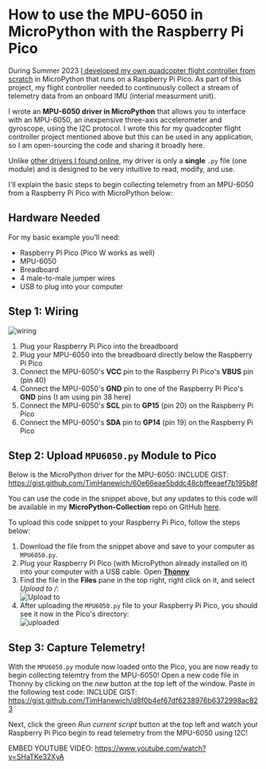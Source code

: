 # How to use the MPU-6050 in MicroPython with the Raspberry Pi Pico
During Summer 2023 [I developed my own quadcopter flight controller from scratch](https://medium.com/@timhanewich/taking-flight-with-the-raspberry-pi-pico-micropython-diy-quadcopter-drone-61ed4f7ee746) in MicroPython that runs on a Raspberry Pi Pico. As part of this project, my flight controller needed to continuously collect a stream of telemetry data from an onboard IMU (interial measurment unit). 

I wrote an **MPU-6050 driver in MicroPython** that allows you to interface with an MPU-6050, an inexpensive three-axis accelerometer and gyroscope, using the I2C protocol. I wrote this for my quadcopter flight controller project mentioned above but this can be used in any application, so I am open-sourcing the code and sharing it broadly here.

Unlike [other drivers I found online](https://www.hackster.io/shilleh/connect-mpu-6050-to-raspberry-pi-pico-w-7f3345), my driver is only a **single** `.py` file (one module) and is designed to be very intuitive to read, modify, and use.

I'll explain the basic steps to begin collecting telemetry from an MPU-6050 from a Raspberry Pi Pico with MicroPython below:

## Hardware Needed
For my basic example you'll need:
- Raspberry Pi Pico (Pico W works as well)
- MPU-6050
- Breadboard
- 4 male-to-male jumper wires
- USB to plug into your computer

## Step 1: Wiring
![wiring](https://i.imgur.com/iC8JQr5.jpg)
1. Plug your Raspberry Pi Pico into the breadboard
2. Plug your MPU-6050 into the breadboard directly below the Raspberry Pi Pico
3. Connect the MPU-6050's **VCC** pin to the Raspberry Pi Pico's **VBUS** pin (pin 40)
4. Connect the MPU-6050's **GND** pin to one of the Raspberry Pi Pico's **GND** pins (I am using pin 38 here)
5. Connect the MPU-6050's **SCL** pin to **GP15** (pin 20) on the Raspberry Pi Pico
6. Connect the MPU-6050's **SDA** pin to **GP14** (pin 19) on the Raspberry Pi Pico


## Step 2: Upload `MPU6050.py` Module to Pico
Below is the MicroPython driver for the MPU-6050:
INCLUDE GIST: https://gist.github.com/TimHanewich/60e66eae5bddc48cbffeeaef7b195b8f

You can use the code in the snippet above, but any updates to this code will be available in my **MicroPython-Collection** repo on GitHub [here](https://github.com/TimHanewich/MicroPython-Collection/blob/master/MPU6050/MPU6050.py).

To upload this code snippet to your Raspberry Pi Pico, follow the steps below:
1. Download the file from the snippet above and save to your computer as `MPU6050.py`.
2. Plug your Raspberry Pi Pico (with MicroPython already installed on it) into your computer with a USB cable. Open [**Thonny**](https://thonny.org/)
3. Find the file in the **Files** pane in the top right, right click on it, and select *Upload to /*:  
![Upload to](https://i.imgur.com/y3gtEAj.png)
4. After uploading the `MPU6050.py` file to your Raspberry Pi Pico, you should see it now in the Pico's directory:  
![uploaded](https://i.imgur.com/4XV9Jkx.png)

## Step 3: Capture Telemetry!
With the `MPU6050.py` module now loaded onto the Pico, you are now ready to begin collecting telemtry from the MPU-6050! Open a new code file in Thonny by clicking on the *new* button at the top left of the window. Paste in the following test code:
INCLUDE GIST: https://gist.github.com/TimHanewich/d8f0b4ef67df6238976b6372998ac823

Next, click the green *Run current script* button at the top left and watch your Raspberry Pi Pico begin to read telemetry from the MPU-6050 using I2C!

EMBED YOUTUBE VIDEO: https://www.youtube.com/watch?v=SHaTKe32XyA
